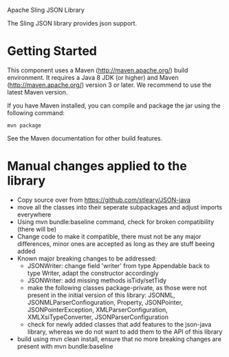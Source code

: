 Apache Sling JSON Library

The Sling JSON library provides json support.


Getting Started
===============

This component uses a Maven (http://maven.apache.org/) build
environment. It requires a Java 8 JDK (or higher) and Maven (http://maven.apache.org/)
version 3 or later. We recommend to use the latest Maven version.

If you have Maven installed, you can compile and
package the jar using the following command:

    mvn package

See the Maven documentation for other build features.

Manual changes applied to the library
=====================================
- Copy source over from https://github.com/stleary/JSON-java
- move all the classes into their seperate subpackages and adjust imports everywhere
- Using mvn bundle:baseline command, check for broken compatibility (there will be)
- Change code to make it compatible, there must not be any major differences, minor ones are accepted as long as they are stuff beeing added
- Known major breaking changes to be addressed:
  - JSONWriter: change field 'writer' from type Appendable back to type Writer, adapt the constructor accordingly
  - JSONWriter: add missing methods isTidy/setTidy
  - make the following classes package-private, as those were not present in the initial version of this library: JSONML, JSONMLParserConfioguration, Property, JSONPointer, JSONPointerException, XMLParserConfiguration, XMLXsiTypeConverter, JSONParserConfiguration
  - check for newly added classes that add features to the json-java library, whereas we do not want to add them to the API of this library
- build using mvn clean install, ensure that no more breaking changes are present with mvn bundle:baseline
